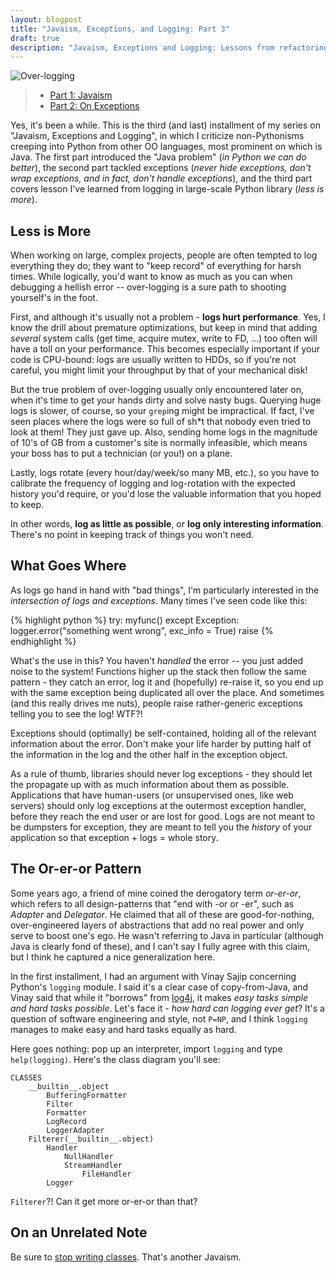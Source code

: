```yaml
---
layout: blogpost
title: "Javaism, Exceptions, and Logging: Part 3"
draft: true
description: "Javaism, Exceptions and Logging: Lessons from refactoring large codebases. Part 3 of 3"
---
```


<img src="http://tomerfiliba.com/static/res/2012-09-18-Callahans.jpg" class="blog_post_image" title="Over-logging"/>

> * [Part 1: Javaism](http://tomerfiliba.com/blog/Javaism)
> * [Part 2: On Exceptions](http://tomerfiliba.com/blog/On-Exceptions)

Yes, it's been a while. This is the third (and last) installment of my series on "Javaism, Exceptions and Logging", 
in which I criticize non-Pythonisms creeping into Python from other OO languages, most prominent on which is Java. 
The first part introduced the "Java problem" (*in Python we can do better*), the second part tackled exceptions
(*never hide exceptions, don't wrap exceptions, and in fact, don't handle exceptions*), and the third part
covers lesson I've learned from logging in large-scale Python library (*less is more*).

## Less is More ##

When working on large, complex projects, people are often tempted to log everything they do; they want to "keep 
record" of everything for harsh times. While logically, you'd want to know as much as you can when debugging 
a hellish error -- over-logging is a sure path to shooting yourself's in the foot. 

First, and although it's usually not a problem - **logs hurt performance**. Yes, I know the drill about premature 
optimizations, but keep in mind that adding *several* system calls (get time, acquire mutex, write to FD, ...) too 
often will have a toll on your performance. This becomes especially important if your code is CPU-bound: logs are 
usually written to HDDs, so if you're not careful, you might limit your throughput by that of your mechanical disk!

But the true problem of over-logging usually only encountered later on, when it's time to get your hands dirty
and solve nasty bugs. Querying huge logs is slower, of course, so your ``grep``ing might be impractical. If fact,
I've seen places where the logs were so full of sh*t that nobody even tried to look at them! They just gave up.
Also, sending home logs in the magnitude of 10's of GB from a customer's site is normally infeasible, which means 
your boss has to put a technician (or you!) on a plane.

Lastly, logs rotate (every hour/day/week/so many MB, etc.), so you have to calibrate the frequency of logging and 
log-rotation with the expected history you'd require, or you'd lose the valuable information that you hoped to keep.

In other words, **log as little as possible**, or **log only interesting information**. There's no point in keeping 
track of things you won't need.

## What Goes Where ##

As logs go hand in hand with "bad things", I'm particularly interested in the *intersection of logs and exceptions*.
Many times I've seen code like this:

{% highlight python %}
try:
    myfunc()
except Exception:
    logger.error("something went wrong", exc_info = True)
    raise
{% endhighlight %}

What's the use in this? You haven't *handled* the error -- you just added noise to the system! Functions higher up
the stack then follow the same pattern - they catch an error, log it and (hopefully) re-raise it, so you end up
with the same exception being duplicated all over the place. And sometimes (and this really drives me nuts), people
raise rather-generic exceptions telling you to see the log! WTF?!

Exceptions should (optimally) be self-contained, holding all of the relevant information about the error. Don't make
your life harder by putting half of the information in the log and the other half in the exception object.

As a rule of thumb, libraries should never log exceptions - they should let the propagate up with as much information
about them as possible. Applications that have human-users (or unsupervised ones, like web servers) should only log
exceptions at the outermost exception handler, before they reach the end user or are lost for good. Logs are not meant
to be dumpsters for exception, they are meant to tell you the *history* of your application so that exception + 
logs = whole story.

## The Or-er-or Pattern ##

Some years ago, a friend of mine coined the derogatory term *or-er-or*, which refers to all design-patterns that 
"end with -or or -er", such as *Adapter* and *Delegator*. He claimed that all of these are good-for-nothing, 
over-engineered layers of abstractions that add no real power and only serve to boost one's ego. He wasn't referring 
to Java in particular (although Java is clearly fond of these), and I can't say I fully agree with this claim, 
but I think he captured a nice generalization here.

In the first installment, I had an argument with Vinay Sajip concerning Python's ``logging`` module. I said it's a 
clear case of copy-from-Java, and Vinay said that while it "borrows" from [log4j](http://en.wikipedia.org/wiki/Log4j), 
it makes *easy tasks simple and hard tasks possible*. Let's face it - *how hard can logging ever get*? It's a 
question of software engineering and style, not ``P=NP``, and I think ``logging`` manages to make easy and hard 
tasks equally as hard.

Here goes nothing: pop up an interpreter, import ``logging`` and type ``help(logging)``. Here's the class diagram 
you'll see:

    CLASSES
        __builtin__.object
            BufferingFormatter
            Filter
            Formatter
            LogRecord
            LoggerAdapter
        Filterer(__builtin__.object)
            Handler
                NullHandler
                StreamHandler
                    FileHandler
            Logger

``Filterer``?! Can it get more or-er-or than that?

## On an Unrelated Note ##

Be sure to [stop writing classes](http://pyvideo.org/video/880/stop-writing-classes). That's another Javaism.


